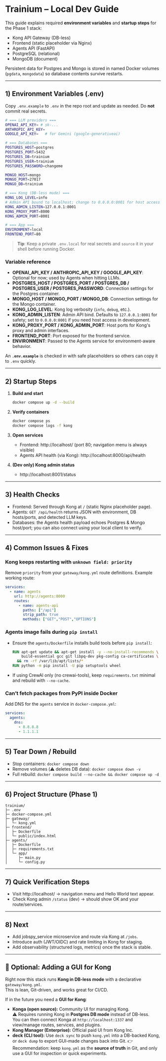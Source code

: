 # Trainium – Local Dev Guide

This guide explains required **environment variables** and **startup steps** for the Phase 1 stack:

- Kong API Gateway (DB-less)
- Frontend (static placeholder via Nginx)
- Agents API (FastAPI)
- PostgreSQL (relational)
- MongoDB (document)
  
Persistent data for Postgres and Mongo is stored in named Docker volumes (`pgdata`, `mongodata`) so database contents survive restarts.

---

## 1) Environment Variables (.env)
Copy `.env.example` to `.env` in the repo root and update as needed. Do **not** commit real secrets.

```bash
# === LLM providers ===
OPENAI_API_KEY= # sk-...
ANTHROPIC_API_KEY=
GOOGLE_API_KEY=   # for Gemini (google-generativeai)

# === Databases ===
POSTGRES_HOST=postgres
POSTGRES_PORT=5432
POSTGRES_DB=trainium
POSTGRES_USER=trainium
POSTGRES_PASSWORD=changeme

MONGO_HOST=mongo
MONGO_PORT=27017
MONGO_DB=trainium

# === Kong (DB-less mode) ===
KONG_LOG_LEVEL=info
# Admin API bound to localhost; change to 0.0.0.0:8001 for host access in dev
KONG_ADMIN_LISTEN=127.0.0.1:8001
KONG_PROXY_PORT=8000
KONG_ADMIN_PORT=8001

# === App ===
ENVIRONMENT=local
FRONTEND_PORT=80
```

> **Tip**: Keep a private `.env.local` for real secrets and `source` it in your shell before running Docker.

### Variable reference
- **OPENAI_API_KEY / ANTHROPIC_API_KEY / GOOGLE_API_KEY**: Optional for now; used by Agents when hitting LLMs.
- **POSTGRES_HOST / POSTGRES_PORT / POSTGRES_DB / POSTGRES_USER / POSTGRES_PASSWORD**: Connection settings for the Postgres container.
- **MONGO_HOST / MONGO_PORT / MONGO_DB**: Connection settings for the Mongo container.
- **KONG_LOG_LEVEL**: Kong log verbosity (`info`, `debug`, etc.).
- **KONG_ADMIN_LISTEN**: Admin API bind. Defaults to `127.0.0.1:8001` for safety; set to `0.0.0.0:8001` if you need host access in development.
- **KONG_PROXY_PORT / KONG_ADMIN_PORT**: Host ports for Kong's proxy and admin interfaces.
- **FRONTEND_PORT**: Port exposed for the frontend service.
- **ENVIRONMENT**: Passed to the Agents service for environment-aware behavior.

An **`.env.example`** is checked in with safe placeholders so others can copy it to `.env` quickly.

---

## 2) Startup Steps

1. **Build and start**
   ```bash
   docker compose up -d --build
   ```

2. **Verify containers**
   ```bash
   docker compose ps
   docker compose logs -f kong
   ```

3. **Open services**
   - Frontend: http://localhost/ (port 80; navigation menu is always visible)
   - Agents API health (via Kong): http://localhost:8000/api/health

4. **(Dev only) Kong admin status**
   - http://localhost:8001/status

---

## 3) Health Checks
- Frontend: Served through Kong at `/` (static Nginx placeholder page).
- Agents: `GET /api/health` returns JSON with environment, DB hosts/ports, and detected LLM keys.
- Databases: the Agents health payload echoes Postgres & Mongo host/port; you can also connect using your local client to verify.

---

## 4) Common Issues & Fixes

### Kong keeps restarting with `unknown field: priority`
Remove `priority` from your `gateway/kong.yml` route definitions. Example working route:
```yaml
services:
  - name: agents
    url: http://agents:8000
    routes:
      - name: agents-api
        paths: ["/api"]
        strip_path: true
        methods: ["GET","POST","OPTIONS"]
```

### Agents image fails during `pip install`
- Ensure the `agents/Dockerfile` installs build tools before `pip install`:
  ```dockerfile
  RUN apt-get update && apt-get install -y --no-install-recommends \
      build-essential gcc git libpq-dev pkg-config ca-certificates \
    && rm -rf /var/lib/apt/lists/*
  RUN python -m pip install -U pip setuptools wheel
  ```
- If using CrewAI only (no crewai-tools), keep `requirements.txt` minimal and rebuild with `--no-cache`.

### Can’t fetch packages from PyPI inside Docker
Add DNS for the `agents` service in `docker-compose.yml`:
```yaml
services:
  agents:
    dns:
      - 8.8.8.8
      - 1.1.1.1
```

---

## 5) Tear Down / Rebuild
- Stop containers: `docker compose down`
- Remove volumes (⚠️ deletes DB data): `docker compose down -v`
- Full rebuild: `docker compose build --no-cache && docker compose up -d`

---

## 6) Project Structure (Phase 1)
```
trainium/
├─ .env
├─ docker-compose.yml
├─ gateway/
│  └─ kong.yml
├─ frontend/
│  ├─ Dockerfile
│  └─ public/index.html
├─ agents/
│  ├─ Dockerfile
│  ├─ requirements.txt
│  └─ app/
│     ├─ main.py
│     └─ config.py
```

---

## 7) Quick Verification Steps
- Visit http://localhost/ → navigation menu and Hello World text appear.
- Check Kong admin `/status` (dev) → should show OK and your route/services.

---

## 8) Next
- Add jobspy_service microservice and route via Kong at `/jobs`.
- Introduce auth (JWT/OIDC) and rate limiting in Kong for staging.
- Add observability (structured logs, metrics) once the stack is stable.

---

## 🔮 Optional: Adding a GUI for Kong

Right now this stack runs **Kong in DB-less mode** with a declarative `gateway/kong.yml`.  
This is lean, Git-driven, and works great for CI/CD.

If in the future you need a **GUI for Kong**:

- **Konga (open source):** Community UI for managing Kong.  
  ⚠️ Requires running Kong in **Postgres DB mode** instead of DB-less.  
  You can then connect Konga at `http://localhost:1337` and view/manage routes, services, and plugins.  
- **Kong Manager (Enterprise):** Official paid UI from Kong Inc.  
- **deck (CLI tool):** Use `deck sync` to push `kong.yml` into a DB-backed Kong, or `deck dump` to export GUI-made changes back into Git.
👉 Recommendation: keep `kong.yml` as the **source of truth** in Git, and only use a GUI for inspection or quick experiments.  
